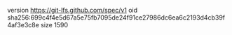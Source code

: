 version https://git-lfs.github.com/spec/v1
oid sha256:699c4f4e5d67a5e75fb7095de24f91ce27986dc6ea6c2193d4cb39f4af3e3c8e
size 1590
